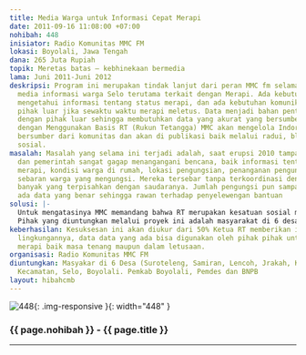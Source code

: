 ```yaml
---
title: Media Warga untuk Informasi Cepat Merapi
date: 2011-09-16 11:08:00 +07:00
nohibah: 448
inisiator: Radio Komunitas MMC FM
lokasi: Boyolali, Jawa Tengah
dana: 265 Juta Rupiah
topik: Meretas batas – kebhinekaan bermedia
lama: Juni 2011-Juni 2012
deskripsi: Program ini merupakan tindak lanjut dari peran MMC fm selama ini sebagai
  media informasi warga Selo terutama terkait dengan Merapi. Ada kebutuhan warga untuk
  mengetahui informasi tentang status merapi, dan ada kebutuhan komunikasi dengan
  pihak luar jika sewaktu waktu merapi meletus. Data menjadi bahan penting dalam berkomunikasi
  dengan pihak luar sehingga membutuhkan data yang akurat yang bersumber dari warga.
  dengan Menggunakan Basis RT (Rukun Tetangga) MMC akan mengelola Indormasi yang memang
  bersumber dari komunitas dan akan di publikasi baik melalui radui, blog dan jejaring
  sosial.
masalah: Masalah yang selama ini terjadi adalah, saat erupsi 2010 tampak bahwa warga
  dan pemerintah sangat gagap menangangani bencana, baik informasi tentang status
  merapi, kondisi warga di rumah, lokasi pengungsian, penanganan pengungsi, sampai
  sebaran warga yang mengungsi. Mereka tersebar tanpa terkoordinasi dengan baik sehingga
  banyak yang terpisahkan dengan saudaranya. Jumlah pengungsi pun sampai akhir tidak
  ada data yang benar sehingga rawan terhadap penyelewengan bantuan
solusi: |-
  Untuk mengatasinya MMC memandang bahwa RT merupakan kesatuan sosial masyarakat yang paling dasar dan memungkinkan untuk mengkoordinir warga dan menjadi basis sumber informasi yang akurat. Ide-nya MMC akan membangun database no HP para ketua RT di 6 Desa di Kecamatan Selo, kemudian akan membangun kesepakatan untuk mengelola informasi. Selain sebagi narasumber RT juga akan menjadi corong jika ada informasi yang bersumber dari Radio. Informasi ini akan di publish di Jalin Merapi, FB dan Twitter serta menjadi bahan siaran radio
  Pihak yang diuntungkan melalui proyek ini adalah masyarakat di 6 desa (Suroteleng, Samiran, Lencoh, Jrakah, Klakah, Tlogelele) Kecamatan, Selo, Boyolali dan  Pemerintah Kabupaten Boyolali, pemerintah desa dan BNPB
keberhasilan: Kesuksesan ini akan diukur dari 50% Ketua RT memberikan informasi di
  lingkungannya, data data yang ada bisa digunakan oleh pihak pihak untuk merespon
  merapi baik masa tenang maupun dalam letusaan.
organisasi: Radio Komunitas MMC FM
diuntungkan: Masyakar di 6 Desa (Suroteleng, Samiran, Lencoh, Jrakah, Klakah, Tlogelele)
  Kecamatan, Selo, Boyolali. Pemkab Boyolali, Pemdes dan BNPB
layout: hibahcmb
---
```


![448](/static/img/hibahcmb/448.png){: .img-responsive }{: width="448" }

### {{ page.nohibah }} - {{ page.title }}

---
